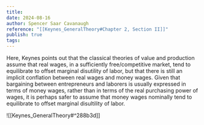 ```yaml
---
title: 
date: 2024-08-16
author: Spencer Saar Cavanaugh
reference: "[[Keynes_GeneralTheory#Chapter 2, Section II]]"
publish: true
tags: 
---
```


Here, Keynes points out that the classical theories of value and production assume that real wages, in a sufficiently free/competitive market, tend to equilibrate to offset marginal disutility of labor, but that there is still an implicit conflation between real wages and money wages. Given that bargaining between entrepreneurs and laborers is usually expressed in terms of money wages, rather than in terms of the real purchasing power of wages, it is perhaps safer to assume that money wages nominally tend to equilibrate to offset marginal disultility of labor. 

![[Keynes_GeneralTheory#^288b3d]]